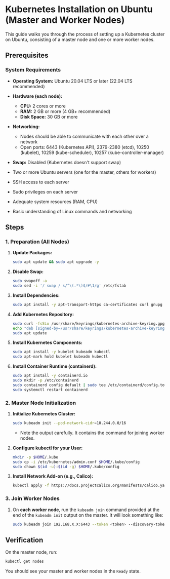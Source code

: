 # Kubernetes Installation on Ubuntu (Master and Worker Nodes)

This guide walks you through the process of setting up a Kubernetes cluster on Ubuntu, consisting of a master node and one or more worker nodes.

## Prerequisites

### System Requirements

* **Operating System:** Ubuntu 20.04 LTS or later (22.04 LTS recommended)
* **Hardware (each node):**
    * **CPU:** 2 cores or more
    * **RAM:** 2 GB or more (4 GB+ recommended)
    * **Disk Space:** 30 GB or more
* **Networking:**
    * Nodes should be able to communicate with each other over a network
    * Open ports: 6443 (Kubernetes API), 2379-2380 (etcd), 10250 (kubelet), 10259 (kube-scheduler), 10257 (kube-controller-manager)
* **Swap:** Disabled (Kubernetes doesn't support swap)

* Two or more Ubuntu servers (one for the master, others for workers)
* SSH access to each server
* Sudo privileges on each server
* Adequate system resources (RAM, CPU)
* Basic understanding of Linux commands and networking

## Steps

### 1. Preparation (All Nodes)

1. **Update Packages:**
   ```bash
   sudo apt update && sudo apt upgrade -y
   ```

2. **Disable Swap:**
   ```bash
   sudo swapoff -a
   sudo sed -i '/ swap / s/^\(.*\)$/#\1/g' /etc/fstab
   ```

3. **Install Dependencies:**
   ```bash
   sudo apt install -y apt-transport-https ca-certificates curl gnupg lsb-release
   ```

4. **Add Kubernetes Repository:**
   ```bash
   sudo curl -fsSLo /usr/share/keyrings/kubernetes-archive-keyring.gpg https://packages.cloud.google.com/apt/doc/apt-key.gpg
   echo "deb [signed-by=/usr/share/keyrings/kubernetes-archive-keyring.gpg] https://apt.kubernetes.io/ kubernetes-xenial main" | sudo tee /etc/apt/sources.list.d/kubernetes.list
   sudo apt update
   ```

5. **Install Kubernetes Components:**
   ```bash
   sudo apt install -y kubelet kubeadm kubectl
   sudo apt-mark hold kubelet kubeadm kubectl
   ```

6. **Install Container Runtime (containerd):**
   ```bash
   sudo apt install -y containerd.io
   sudo mkdir -p /etc/containerd
   sudo containerd config default | sudo tee /etc/containerd/config.toml
   sudo systemctl restart containerd
   ```

### 2. Master Node Initialization

1. **Initialize Kubernetes Cluster:**
   ```bash
   sudo kubeadm init --pod-network-cidr=10.244.0.0/16
   ```
   * Note the output carefully. It contains the command for joining worker nodes.

2. **Configure kubectl for your User:**
   ```bash
   mkdir -p $HOME/.kube
   sudo cp -i /etc/kubernetes/admin.conf $HOME/.kube/config
   sudo chown $(id -u):$(id -g) $HOME/.kube/config
   ```

3. **Install Network Add-on (e.g., Calico):**
   ```bash
   kubectl apply -f https://docs.projectcalico.org/manifests/calico.yaml
   ```

### 3. Join Worker Nodes

1. On **each worker node**, run the `kubeadm join` command provided at the end of the `kubeadm init` output on the master. It will look something like:

   ```bash
   sudo kubeadm join 192.168.X.X:6443 --token <token> --discovery-token-ca-cert-hash sha256:<hash>
   ```

## Verification

On the master node, run:

```bash
kubectl get nodes
```

You should see your master and worker nodes in the `Ready` state.
